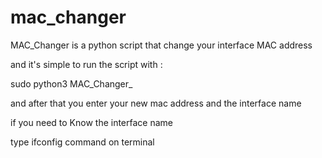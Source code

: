 # mac_changer


MAC_Changer is a python script that change your interface MAC address 

and it's simple to run the script with :

 sudo python3 MAC_Changer_ 

and after that you enter your new mac address and the interface name

if you need to Know the interface name 

type ifconfig command on terminal 
